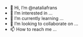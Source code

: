 - 👋 Hi, I’m @nataliafrans
- 👀 I’m interested in ...
- 🌱 I’m currently learning ...
- 💞️ I’m looking to collaborate on ...
- 📫 How to reach me ...

<!---
nataliafrans/nataliafrans is a ✨ special ✨ repository because its `README.md` (this file) appears on your GitHub profile.
You can click the Preview link to take a look at your changes.
--->
